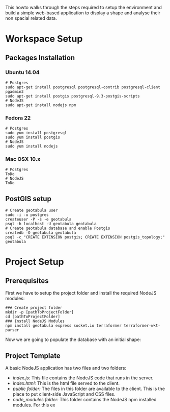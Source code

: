 This howto walks through the steps required to setup the environment and build a simple web-based application to display a shape and analyse their non spacial related data.
# Workspace Setup
## Packages Installation
### Ubuntu 14.04
```
# Postgres
sudo apt-get install postgresql postgresql-contrib postgresql-client pgadmin3
sudo apt-get install postgis postgresql-9.3-postgis-scripts
# NodeJS
sudo apt-get install nodejs npm
```
### Fedora 22
```
# Postgres
sudo yum install postgresql
sudo yum install postgis
# NodeJS
sudo yum install nodejs
```
### Mac OSX 10.x
```
# Postgres
ToDo
# NodeJS
ToDo
```
## PostGIS setup
```
# Create geotabula user
sudo -i -u postgres
createuser -P -s -e geotabula
psql -h localhost -U geotabula geotabula
# Create geotabula database and enable Postgis
createdb -O geotabula geotabula
psql -c "CREATE EXTENSION postgis; CREATE EXTENSION postgis_topology;" geotabula
```
# Project Setup
## Prerequisites
First we have to setup the project folder and install the required NodeJS modules:
```
### Create project folder
mkdir -p [pathToProjectFolder]
cd [pathToProjectFolder]
### Install NodeJS Modules
npm install geotabula express socket.io terraformer terraformer-wkt-parser
```
Now we are going to populate the database with an initial shape:

## Project Template
A basic NodeJS application has two files and two folders:
- *index.js:* This file contains the NodeJS code that runs in the server.
- *index.html:* This is the html file served to the client.
- *public folder:* The files in this folder are available to the client. This is the place to put client-side JavaScript and CSS files.
- *node_modules folder:* This folder contains the NodeJS npm installed modules.
For this ex
